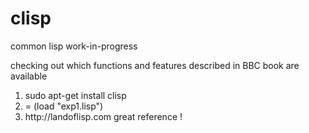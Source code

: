 # clisp
common lisp work-in-progress 

checking out which functions and features described in BBC book are available
<ol>
<li>sudo apt-get install clisp 
</li><li>= (load "exp1.lisp")
</li><li>http://landoflisp.com     great reference !
</li>
</ol>

